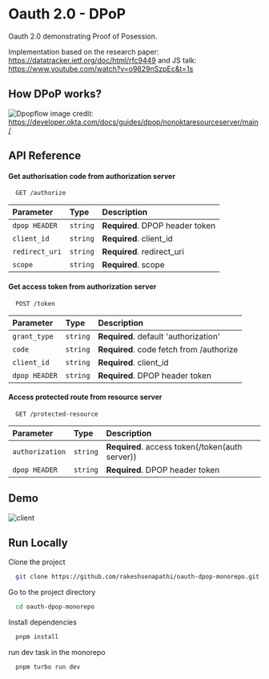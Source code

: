 
# Oauth 2.0 - DPoP

Oauth 2.0 demonstrating Proof of Posession.

Implementation based on the research paper: https://datatracker.ietf.org/doc/html/rfc9449
and JS talk: https://www.youtube.com/watch?v=o9829nSzpEc&t=1s

## How DPoP works?

![Dpopflow](https://github.com/user-attachments/assets/98ad8a06-068a-4256-b945-85c9bf8aa58a)
image credit: https://developer.okta.com/docs/guides/dpop/nonoktaresourceserver/main/



## API Reference

#### Get authorisation code from authorization server

```http
  GET /authorize
```

| Parameter | Type     | Description                |
| :-------- | :------- | :------------------------- |
| `dpop HEADER` | `string` | **Required**. DPOP header token |
| `client_id` | `string` | **Required**. client_id |
| `redirect_uri` | `string` | **Required**. redirect_uri |
| `scope` | `string` | **Required**. scope |

#### Get access token from authorization server

```http
  POST /token
```

| Parameter | Type     | Description                |
| :-------- | :------- | :------------------------- |
| `grant_type` | `string` | **Required**. default 'authorization' |
| `code` | `string` | **Required**. code fetch from /authorize |
| `client_id` | `string` | **Required**. client_id |
| `dpop HEADER` | `string` | **Required**. DPOP header token |

#### Access protected route from resource server

```http
  GET /protected-resource
```

| Parameter | Type     | Description                       |
| :-------- | :------- | :-------------------------------- |
| `authorization`      | `string` | **Required**. access token(/token(auth server))
| `dpop HEADER` | `string` | **Required**. DPOP header token |





## Demo

![client](https://github.com/user-attachments/assets/80e4ca4a-c727-4cd5-9949-e7fbffd23d86)


## Run Locally

Clone the project

```bash
  git clone https://github.com/rakeshsenapathi/oauth-dpop-monorepo.git
```

Go to the project directory

```bash
  cd oauth-dpop-monorepo
```

Install dependencies

```bash
  pnpm install
```

run dev task in the monorepo

```bash
  pnpm turbo run dev
```

